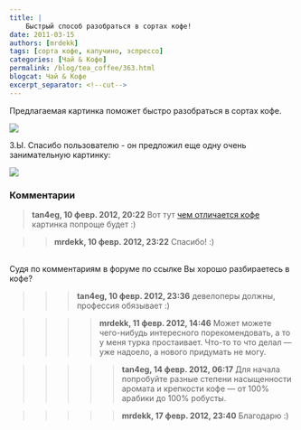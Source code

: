 ```yaml
---
title: |
    Быстрый способ разобраться в сортах кофе!
date: 2011-03-15
authors: [mrdekk]
tags: [сорта кофе, капучино, эспрессо]
categories: [Чай & Кофе]
permalink: /blog/tea_coffee/363.html
blogcat: Чай & Кофе
excerpt_separator: <!--cut-->
---
```


Предлагаемая картинка поможет быстро разобраться в сортах кофе.


![](http://itw66.ru/uploads/images/00/00/01/2011/03/15/1d74fb.jpg)


З.Ы. Спасибо пользователю <ls user="tan4eg" /> - он предложил еще одну очень занимательную картинку:


![](http://itw66.ru/uploads/images/00/00/01/2012/02/10/0535f4.png)


### Комментарии

> **tan4eg, 10 февр. 2012, 20:22**
> Вот тут <a href="http://animootions.blogspot.com/2011/11/blog-post.html" rel="nofollow">чем отличается кофе</a> картинка попроще будет :)

>> **mrdekk, 10 февр. 2012, 23:22**
>> Спасибо! :)<br/>
<br/>
Судя по комментариям в форуме по ссылке Вы хорошо разбираетесь в кофе?

>>> **tan4eg, 10 февр. 2012, 23:36**
>>> девелоперы должны, профессия обязывает :)

>>>> **mrdekk, 11 февр. 2012, 14:46**
>>>> Может можете чего-нибудь интересного порекомендовать, а то у меня турка простаивает. Что-то то что делал — уже надоело, а нового придумать не могу.

>>>>> **tan4eg, 14 февр. 2012, 06:17**
>>>>> Для начала попробуйте разные степени насыщенности аромата и крепкости кофе — от 100% арабики до 100% робусты.

>>>>> **mrdekk, 17 февр. 2012, 23:40**
>>>>> Благодарю :)
